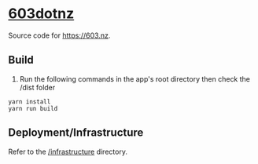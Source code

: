 # [603dotnz](https://603.nz)

Source code for <https://603.nz>.

## Build

1. Run the following commands in the app's root directory then check the /dist folder

```
yarn install
yarn run build
```

## Deployment/Infrastructure

Refer to the [/infrastructure](./infrastructure) directory.

